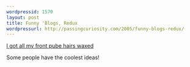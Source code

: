 ```yaml
---
wordpressid: 1570
layout: post
title: Funny 'Blogs, Redux
wordpressurl: http://passingcuriosity.com/2005/funny-blogs-redux/
---
```

<a href="http://magnetlines.blogspot.com/">I got all my front pube hairs waxed</a>

Some people have the coolest ideas!
